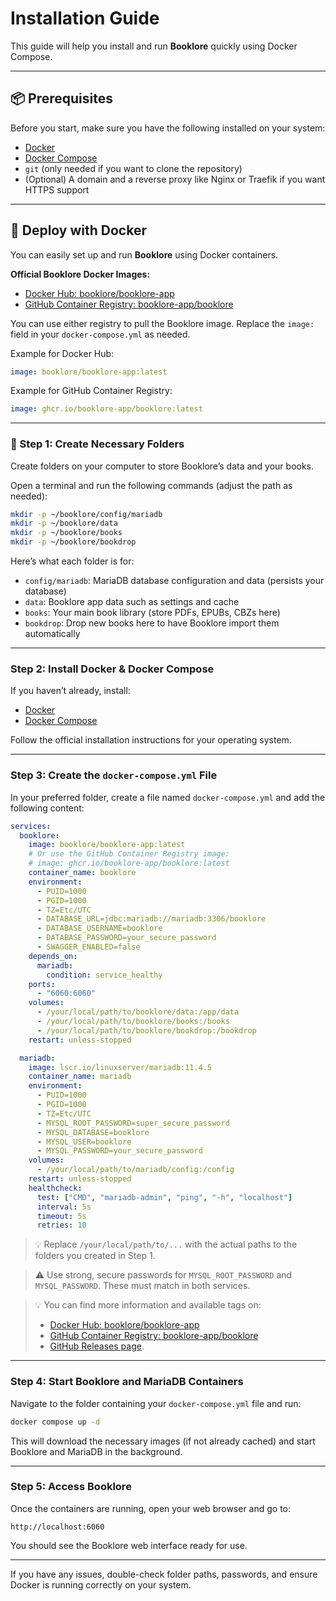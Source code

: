 # Installation Guide

This guide will help you install and run **Booklore** quickly using Docker Compose.

---

## 📦 Prerequisites

Before you start, make sure you have the following installed on your system:

- [Docker](https://docs.docker.com/get-docker/)
- [Docker Compose](https://docs.docker.com/compose/install/)
- `git` (only needed if you want to clone the repository)
- (Optional) A domain and a reverse proxy like Nginx or Traefik if you want HTTPS support

---

## 🐳 Deploy with Docker

You can easily set up and run **Booklore** using Docker containers.

**Official Booklore Docker Images:**
- [Docker Hub: booklore/booklore-app](https://hub.docker.com/r/booklore/booklore-app)
- [GitHub Container Registry: booklore-app/booklore](https://github.com/booklore-app/booklore/pkgs/container/booklore)

You can use either registry to pull the Booklore image. Replace the `image:` field in your `docker-compose.yml` as needed.

Example for Docker Hub:
```yaml
image: booklore/booklore-app:latest
```

Example for GitHub Container Registry:
```yaml
image: ghcr.io/booklore-app/booklore:latest
```

---

### 📁 Step 1: Create Necessary Folders

Create folders on your computer to store Booklore’s data and your books.

Open a terminal and run the following commands (adjust the path as needed):

```bash
mkdir -p ~/booklore/config/mariadb
mkdir -p ~/booklore/data
mkdir -p ~/booklore/books
mkdir -p ~/booklore/bookdrop
```

Here’s what each folder is for:

- `config/mariadb`: MariaDB database configuration and data (persists your database)
- `data`: Booklore app data such as settings and cache
- `books`: Your main book library (store PDFs, EPUBs, CBZs here)
- `bookdrop`: Drop new books here to have Booklore import them automatically

---

### Step 2: Install Docker & Docker Compose

If you haven’t already, install:

- [Docker](https://docs.docker.com/get-docker/)
- [Docker Compose](https://docs.docker.com/compose/install/)

Follow the official installation instructions for your operating system.

---

### Step 3: Create the `docker-compose.yml` File

In your preferred folder, create a file named `docker-compose.yml` and add the following content:

```yaml
services:
  booklore:
    image: booklore/booklore-app:latest
    # Or use the GitHub Container Registry image:
    # image: ghcr.io/booklore-app/booklore:latest
    container_name: booklore
    environment:
      - PUID=1000
      - PGID=1000
      - TZ=Etc/UTC
      - DATABASE_URL=jdbc:mariadb://mariadb:3306/booklore
      - DATABASE_USERNAME=booklore
      - DATABASE_PASSWORD=your_secure_password
      - SWAGGER_ENABLED=false
    depends_on:
      mariadb:
        condition: service_healthy
    ports:
      - "6060:6060"
    volumes:
      - /your/local/path/to/booklore/data:/app/data
      - /your/local/path/to/booklore/books:/books
      - /your/local/path/to/booklore/bookdrop:/bookdrop
    restart: unless-stopped

  mariadb:
    image: lscr.io/linuxserver/mariadb:11.4.5
    container_name: mariadb
    environment:
      - PUID=1000
      - PGID=1000
      - TZ=Etc/UTC
      - MYSQL_ROOT_PASSWORD=super_secure_password
      - MYSQL_DATABASE=booklore
      - MYSQL_USER=booklore
      - MYSQL_PASSWORD=your_secure_password
    volumes:
      - /your/local/path/to/mariadb/config:/config
    restart: unless-stopped
    healthcheck:
      test: ["CMD", "mariadb-admin", "ping", "-h", "localhost"]
      interval: 5s
      timeout: 5s
      retries: 10
```

> 💡 Replace `/your/local/path/to/...` with the actual paths to the folders you created in Step 1.

> ⚠️ Use strong, secure passwords for `MYSQL_ROOT_PASSWORD` and `MYSQL_PASSWORD`. These must match in both services.

> 💡 You can find more information and available tags on:
> - [Docker Hub: booklore/booklore-app](https://hub.docker.com/r/booklore/booklore-app)
> - [GitHub Container Registry: booklore-app/booklore](https://github.com/booklore-app/booklore/pkgs/container/booklore)
> - [GitHub Releases page](https://github.com/adityachandelgit/booklore/releases).

---

### Step 4: Start Booklore and MariaDB Containers

Navigate to the folder containing your `docker-compose.yml` file and run:

```bash
docker compose up -d
```

This will download the necessary images (if not already cached) and start Booklore and MariaDB in the background.

---

### Step 5: Access Booklore

Once the containers are running, open your web browser and go to:

```
http://localhost:6060
```

You should see the Booklore web interface ready for use.

---

If you have any issues, double-check folder paths, passwords, and ensure Docker is running correctly on your system.